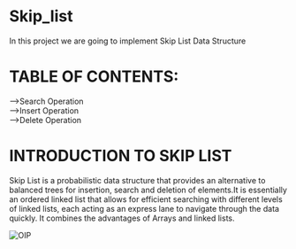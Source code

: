 # Skip_list
<P>In this project we are going to implement Skip List Data Structure</P>

<h1>TABLE OF CONTENTS:</h1>
  -->Search Operation
<br>
  -->Insert Operation
<br>
  -->Delete Operation


<h1>INTRODUCTION TO SKIP LIST</h1>
<p>Skip List is a probabilistic data structure that provides an alternative to balanced trees for insertion, search and deletion of elements.It is essentially an ordered linked list that allows for efficient searching with different levels of linked lists, each acting as an express lane to navigate through the data quickly.
It combines the advantages of Arrays and linked lists.</p>

![OIP](https://github.com/CybersecurityDSA/skip_list/assets/167642797/eea2b99c-852d-4b23-a507-d89ed211aeed)

